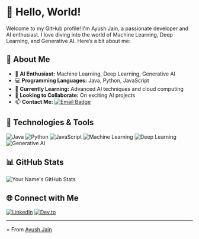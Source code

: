 # 👋 Hello, World!

Welcome to my GitHub profile! I'm Ayush Jain, a passionate developer and AI enthusiast. I love diving into the world of Machine Learning, Deep Learning, and Generative AI. Here’s a bit about me:

## 🚀 About Me

- 🧠 **AI Enthusiast:** Machine Learning, Deep Learning, Generative AI
- 💻 **Programming Languages:** Java, Python, JavaScript
- 🌱 **Currently Learning:** Advanced AI techniques and cloud computing
- 🤝 **Looking to Collaborate:** On exciting AI projects
- 📫 **Contact Me:** [![Email Badge](https://img.shields.io/badge/Email-D14836?style=flat&logo=gmail&logoColor=white)](mailto:ja7ayush@gmail.com)

## 🔧 Technologies & Tools

![Java](https://img.shields.io/badge/Java-ED8B00?style=flat&logo=openjdk&logoColor=white)
![Python](https://img.shields.io/badge/Python-3776AB?style=flat&logo=python&logoColor=white)
![JavaScript](https://img.shields.io/badge/JavaScript-F7DF1E?style=flat&logo=javascript&logoColor=black)
![Machine Learning](https://img.shields.io/badge/Machine_Learning-21C5BB?style=flat&logo=apachespark&logoColor=white)
![Deep Learning](https://img.shields.io/badge/Deep_Learning-FF6F00?style=flat&logo=tensorflow&logoColor=white)
![Generative AI](https://img.shields.io/badge/Generative_AI-007ACC?style=flat&logo=openai&logoColor=white)

## 📊 GitHub Stats

![Your Name's GitHub Stats](https://github-readme-stats.vercel.app/api?username=ayushjaincr7&show_icons=true&theme=default)

<!-- ## 🏆 GitHub Trophies

> ![trophy](https://github-profile-trophy.vercel.app/?username=ayushjaincr7e&theme=flat)
-->

<!-- ## 📝 Latest Blog Posts -->

<!-- BLOG-POST-LIST:START -->
<!--
- [Mastering Machine Learning: Tips and Tricks](https://example.com/blog/machine-learning-tips)
- [Deep Dive into Deep Learning](https://example.com/blog/deep-learning-dive)
- [Generative AI: Creating the Future](https://example.com/blog/generative-ai-future)
-->
<!-- BLOG-POST-LIST:END -->

## 🌐 Connect with Me

[![LinkedIn](https://img.shields.io/badge/LinkedIn-0077B5?style=flat&logo=linkedin&logoColor=white)](https://www.linkedin.com/in/ayush-jain-a96720250/)
[![Dev.to](https://img.shields.io/badge/Dev.to-0A0A0A?style=flat&logo=dev-dot-to&logoColor=white)](https://dev.to/ayush_jain_0654b10ace5ec4)

---

⭐️ From [Ayush Jain](https://github.com/ayushjaincr7)
